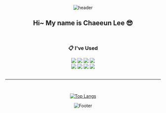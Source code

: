 <div align="center">

![header](https://capsule-render.vercel.app/api?&color=gradient&height=280&text=rachaen&animation=fadeIn&fontAlignY=40&type=wave)

## Hi~ My name is Chaeeun Lee 😎 
<br/>
  
###  :clipboard: I've Used 

<img src="https://img.shields.io/badge/HTML5-E34F26?style=for-the-badge&logo=html5&logoColor=white">
<img src="https://img.shields.io/badge/CSS3-1572B6?style=for-the-badge&logo=CSS3&logoColor=white"> 
<img src="https://img.shields.io/badge/JavaScript-323330?style=for-the-badge&logo=javascript&logoColor=F7DF1E">
<img src="https://img.shields.io/badge/JAVA-007396?style=for-the-badge&logo=Java&logoColor=white">
<br/>
<img src="https://img.shields.io/badge/React-20232A?style=for-the-badge&logo=react&logoColor=61DAFB">
<img src="https://img.shields.io/badge/Vue.js-35495E?style=for-the-badge&logo=vuedotjs&logoColor=4FC08D">
<img src="https://img.shields.io/badge/Node.js-339933?style=for-the-badge&logo=nodedotjs&logoColor=white">
<img src="https://img.shields.io/badge/next.js-000000?style=for-the-badge&logo=nextdotjs&logoColor=white">

 <br/>
 <br/>
 <hr/>
</div>

<div align ="center">
  <br/>

   [![Top Langs](https://github-readme-stats.vercel.app/api/top-langs/?username=rachaen&layout=compact)](https://github.com/rachaen/github-readme-stats)   
 
</div>

<div align="center">

![Footer](https://capsule-render.vercel.app/api?type=waving&color=gradient&height=200&section=footer)

</div>
